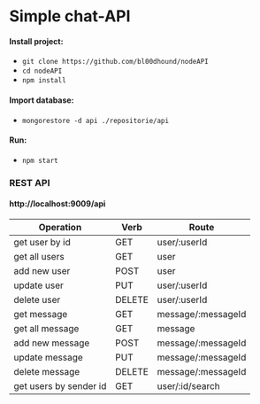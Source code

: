# Simple chat-API

 #### Install project:
 * ```git clone https://github.com/bl00dhound/nodeAPI```
 * ```cd nodeAPI```
 * ```npm install```
 
 #### Import database:
 * ```mongorestore -d api ./repositorie/api```

 #### Run:
 * ```npm start```
 
 
 ### REST API
 #### http://localhost:9009/api
 
 Operation | Verb | Route 
 --- | --- | ---
 get user by id | GET | user/:userId
 get all users | GET | user
 add new user | POST | user
 update user | PUT | user/:userId
 delete user | DELETE | user/:userId
 get message | GET | message/:messageId
 get all message | GET | message
 add new message | POST | message/:messageId
 update message | PUT | message/:messageId
 delete message | DELETE | message/:messageId
 get users by sender id | GET |user/:id/search
 
 